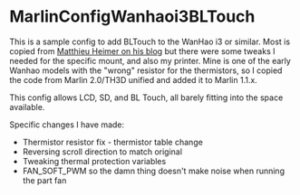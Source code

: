 # MarlinConfigWanhaoi3BLTouch

This is a sample config to add BLTouch to the WanHao i3 or similar. Most is copied from [Matthieu Heimer on his blog](http://blog.osdev.org/3d/printing/2019/10/13/wanhao-duplicator-i3-bltouch.html) but there were some tweaks I needed for the specific mount, and also my printer. Mine is one of the early Wanhao models with the "wrong" resistor for the thermistors, so I copied the code from Marlin 2.0/TH3D unified and added it to Marlin 1.1.x.

This config allows LCD, SD, and BL Touch, all barely fitting into the space available.

Specific changes I have made:
- Thermistor resistor fix - thermistor table change
- Reversing scroll direction to match original
- Tweaking thermal protection variables
- FAN_SOFT_PWM so the damn thing doesn't make noise when running the part fan
